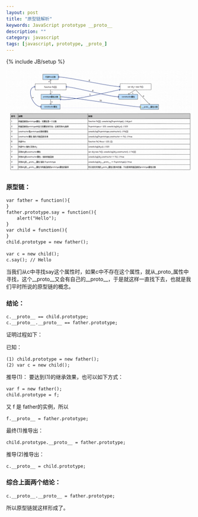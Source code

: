 ```yaml
---
layout: post
title: "原型链解析"
keywords: JavaScript prototype __proto__
description: ""
category: javascript
tags: [javascript, prototype, _proto_]
---
```

{% include JB/setup %}

<img src="/assets/images/yuan-xing-lian-jie-xi/chain.jpg" width="650px" />

<!-- more -->

### 原型链：


	var father = function(){
	}
	father.prototype.say = function(){
	    alert("Hello");
	}
	var child = function(){
	}
	child.prototype = new father();

	var c = new child();
	c.say(); // Hello


当我们从c中寻找say这个属性时，如果c中不存在这个属性，就从_proto_属性中寻找，这个__proto__又会有自己的__proto__，于是就这样一直找下去，也就是我们平时所说的原型链的概念。

### 结论：


	c.__proto__ == child.prototype;
	c.__proto__.__proto__ == father.prototype;


证明过程如下：

已知：


	(1) child.prototype = new father();
	(2) var c = new child();


推导(1)：
要达到(1)的继承效果，也可以如下方式：


	var f = new father(); 
	child.prototype = f; 


又 f 是 father的实例，所以


	f.__proto__ = father.prototype;


最终(1)推导出：


	child.prototype.__proto__ = father.prototype;


推导(2)推导出：


	c.__proto__ = child.prototype;


### 综合上面两个结论：


	c.__proto__.__proto__ = father.prototype;


所以原型链就这样形成了。